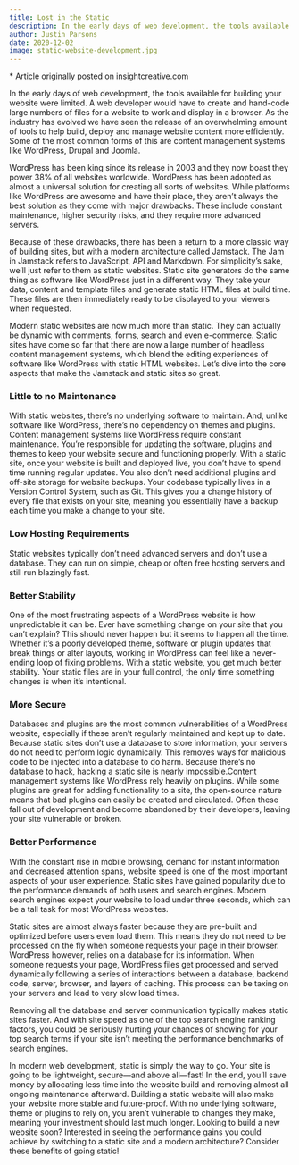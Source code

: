 ```yaml
---
title: Lost in the Static
description: In the early days of web development, the tools available for building your website were limited. A web developer would have to create and hand-code large numbers of files for a website to work and display in a browser.
author: Justin Parsons
date: 2020-12-02
image: static-website-development.jpg
---
```


\* Article originally posted on insightcreative.com

In the early days of web development, the tools available for building your website were limited. A web developer would have to create and hand-code large numbers of files for a website to work and display in a browser. As the industry has evolved we have seen the release of an overwhelming amount of tools to help build, deploy and manage website content more efficiently. Some of the most common forms of this are content management systems like WordPress, Drupal and Joomla.

WordPress has been king since its release in 2003 and they now boast they power 38% of all websites worldwide. WordPress has been adopted as almost a universal solution for creating all sorts of websites. While platforms like WordPress are awesome and have their place, they aren’t always the best solution as they come with major drawbacks. These include constant maintenance, higher security risks, and they require more advanced servers.

Because of these drawbacks, there has been a return to a more classic way of building sites, but with a modern architecture called Jamstack. The Jam in Jamstack refers to JavaScript, API and Markdown. For simplicity’s sake, we’ll just refer to them as static websites. Static site generators do the same thing as software like WordPress just in a different way. They take your data, content and template files and generate static HTML files at build time. These files are then immediately ready to be displayed to your viewers when requested.

Modern static websites are now much more than static. They can actually be dynamic with comments, forms, search and even e-commerce. Static sites have come so far that there are now a large number of headless content management systems, which blend the editing experiences of software like WordPress with static HTML websites. Let’s dive into the core aspects that make the Jamstack and static sites so great.

### Little to no Maintenance

With static websites, there’s no underlying software to maintain. And, unlike software like WordPress, there’s no dependency on themes and plugins. Content management systems like WordPress require constant maintenance. You’re responsible for updating the software, plugins and themes to keep your website secure and functioning properly. With a static site, once your website is built and deployed live, you don’t have to spend time running regular updates. You also don’t need additional plugins and off-site storage for website backups. Your codebase typically lives in a Version Control System, such as Git. This gives you a change history of every file that exists on your site, meaning you essentially have a backup each time you make a change to your site.

### Low Hosting Requirements

Static websites typically don’t need advanced servers and don’t use a database. They can run on simple, cheap or often free hosting servers and still run blazingly fast.

### Better Stability

One of the most frustrating aspects of a WordPress website is how unpredictable it can be. Ever have something change on your site that you can’t explain? This should never happen but it seems to happen all the time. Whether it’s a poorly developed theme, software or plugin updates that break things or alter layouts, working in WordPress can feel like a never-ending loop of fixing problems. With a static website, you get much better stability. Your static files are in your full control, the only time something changes is when it’s intentional.

### More Secure

Databases and plugins are the most common vulnerabilities of a WordPress website, especially if these aren’t regularly maintained and kept up to date. Because static sites don’t use a database to store information, your servers do not need to perform logic dynamically. This removes ways for malicious code to be injected into a database to do harm. Because there’s no database to hack, hacking a static site is nearly impossible.Content management systems like WordPress rely heavily on plugins. While some plugins are great for adding functionality to a site, the open-source nature means that bad plugins can easily be created and circulated. Often these fall out of development and become abandoned by their developers, leaving your site vulnerable or broken.

### Better Performance

With the constant rise in mobile browsing, demand for instant information and decreased attention spans, website speed is one of the most important aspects of your user experience. Static sites have gained popularity due to the performance demands of both users and search engines. Modern search engines expect your website to load under three seconds, which can be a tall task for most WordPress websites.

Static sites are almost always faster because they are pre-built and optimized before users even load them. This means they do not need to be processed on the fly when someone requests your page in their browser. WordPress however, relies on a database for its information. When someone requests your page, WordPress files get processed and served dynamically following a series of interactions between a database, backend code, server, browser, and layers of caching. This process can be taxing on your servers and lead to very slow load times.

Removing all the database and server communication typically makes static sites faster. And with site speed as one of the top search engine ranking factors, you could be seriously hurting your chances of showing for your top search terms if your site isn’t meeting the performance benchmarks of search engines.

In modern web development, static is simply the way to go. Your site is going to be lightweight, secure—and above all—fast! In the end, you’ll save money by allocating less time into the website build and removing almost all ongoing maintenance afterward. Building a static website will also make your website more stable and future-proof. With no underlying software, theme or plugins to rely on, you aren’t vulnerable to changes they make, meaning your investment should last much longer. Looking to build a new website soon? Interested in seeing the performance gains you could achieve by switching to a static site and a modern architecture? Consider these benefits of going static!
